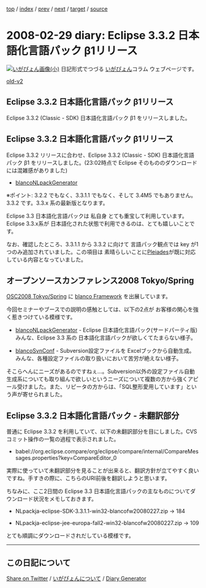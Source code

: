 [top](https://igapyon.github.io/diary/) 
 / [index](https://igapyon.github.io/diary/2008/index.html) 
 / [prev](https://igapyon.github.io/diary/2008/ig080228.html) 
 / [next](https://igapyon.github.io/diary/2008/ig080302.html) 
 / [target](https://igapyon.github.io/diary/2008/ig080229.html) 
 / [source](https://github.com/igapyon/diary/blob/gh-pages/2008/ig080229.html.src.md) 

2008-02-29 diary: Eclipse 3.3.2 日本語化言語パック β1リリース
=====================================================================================================
[![いがぴょん画像(小)](https://igapyon.github.io/diary/images/iga200306s.jpg "いがぴょん")](https://igapyon.github.io/diary/memo/memoigapyon.html) 日記形式でつづる [いがぴょん](https://igapyon.github.io/diary/memo/memoigapyon.html)コラム ウェブページです。

[old-v2](ig080229-orig.html)

## Eclipse 3.3.2 日本語化言語パック β1リリース

Eclipse 3.3.2 (Classic - SDK) 日本語化言語パック β1 をリリースしました。


## Eclipse 3.3.2 日本語化言語パック β1リリース

Eclipse 3.3.2 リリースに合わせ、Eclipse 3.3.2 (Classic - SDK) 日本語化言語パック β1 をリリースしました。(23:02時点で
Eclipse そのもののダウンロードには混雑感がありました)

* [blancoNLpackGenerator](http://www.igapyon.jp/blanco/blanconlpackgenerator.html)

※ポイント: 3.2.2 でもなく、3.3.1.1 でもなく、そして 3.4M5 でもありません。3.3.2 です。3.3.x 系の最新版となります。

Eclipse 3.3 日本語化言語パックは 私自身 とても重宝して利用しています。Eclipse 3.3.x系が 日本語化された状態で利用できるのは、とても嬉しいことです。

なお、確認したところ、3.3.1.1 から 3.3.2 に向けて 言語パック観点では key が1つのみ追加されていました。この項目は 素晴らしいことに[Pleiades](http://mergedoc.sourceforge.jp/pleiades.html)が既に対応している内容となっていました。

## オープンソースカンファレンス2008 Tokyo/Spring

[OSC2008 Tokyo/Spring](http://www.ospn.jp/osc2008-spring/) に [blanco Framework](http://www.igapyon.jp/blanco/blanco.ja.html) を出展しています。

今回セミナーやブースでの説明の感触としては、以下の2点が お客様の関心を強く惹きつけている模様です。

* [blancoNLpackGenerator](http://www.igapyon.jp/blanco/blanconlpackgenerator.html) - Eclipse 日本語化言語パック(サードパーティ版)
  みんな、Eclipse 3.3 系の 日本語化言語パックが欲しくてたまらない様子。
  
* [blancoSvnConf](http://www.igapyon.jp/blanco/blancosvnconf.html) - Subversion設定ファイルを Excelブックから自動生成。
  みんな、各種設定ファイルの取り扱いにおいて苦労が絶えない様子。

そこらへんにニーズがあるのですねぇ…。Subversion以外の設定ファイル自動生成系についても取り組んで欲しいというニーズについて複数の方から強くアピール受けました。また、リピータの方からは、「SQL整形愛用しています」という声が寄せられました。

## Eclipse 3.3.2 日本語化言語パック - 未翻訳部分

普通に Eclipse 3.3.2 を利用していて、以下の未翻訳部分を目にしました。CVSコミット操作の一覧の過程で表示されました。

* babel://org.eclipse.compare/org/eclipse/compare/internal/CompareMessages.properties?key=CompareEditor_0

実際に使っていて未翻訳部分を見ることが出来ると、翻訳方針が立てやすく良いですね。手すきの際に、こちらのURI前後を翻訳しようと思います。

ちなみに、ここ2日間の Eclipse 3.3 日本語化言語パックの主なものについてダウンロード状況をメモしておきます。

* NLpackja-eclipse-SDK-3.3.1.1-win32-blancofw20080227.zip → 184
  
* NLpackja-eclipse-jee-europa-fall2-win32-blancofw20080227.zip → 109

とても順調にダウンロードされだしている模様です。

----------------------------------------------------------------------------------------------------

## この日記について

[Share on Twitter](https://twitter.com/intent/tweet?hashtags=igapyon%2Cdiary%2C%E3%81%84%E3%81%8C%E3%81%B4%E3%82%87%E3%82%93&text=%E3%81%93%E3%81%AE%E6%97%A5%E8%A8%98%E3%81%AB%E3%81%A4%E3%81%84%E3%81%A6&url=https%3A%2F%2Figapyon.github.io%2Fdiary%2Ftemplate-footer) / [いがぴょんについて](https://igapyon.github.io/diary/memo/memoigapyon.html) / [Diary Generator](https://github.com/igapyon/igapyonv3)
